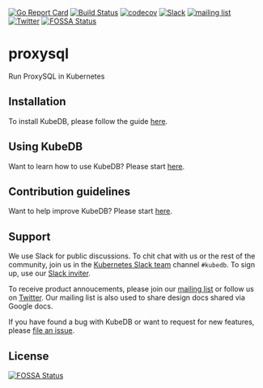 [![Go Report Card](https://goreportcard.com/badge/kubedb.dev/proxysql)](https://goreportcard.com/report/kubedb.dev/proxysql)
[![Build Status](https://github.com/kubedb/proxysql/workflows/CI/badge.svg)](https://github.com/kubedb/proxysql/actions?workflow=CI)
[![codecov](https://codecov.io/gh/kubedb/proxysql/branch/master/graph/badge.svg)](https://codecov.io/gh/kubedb/proxysql)
[![Slack](http://slack.kubernetes.io/badge.svg)](http://slack.kubernetes.io/#kubedb)
[![mailing list](https://img.shields.io/badge/mailing_list-join-blue.svg)](https://groups.google.com/forum/#!forum/kubedb)
[![Twitter](https://img.shields.io/twitter/follow/kubedb.svg?style=social&logo=twitter&label=Follow)](https://twitter.com/intent/follow?screen_name=kubedb)
[![FOSSA Status](https://app.fossa.io/api/projects/git%2Bgithub.com%2Fkubedb%2Fproxysql.svg?type=shield)](https://app.fossa.io/projects/git%2Bgithub.com%2Fkubedb%2Fproxysql?ref=badge_shield)

# proxysql
Run ProxySQL in Kubernetes

## Installation
To install KubeDB, please follow the guide [here](https://kubedb.com/docs/latest/setup/install/).

## Using KubeDB
Want to learn how to use KubeDB? Please start [here](https://kubedb.com/docs/latest/guides/).

## Contribution guidelines
Want to help improve KubeDB? Please start [here](https://kubedb.com/docs/latest/welcome/contributing/).

## Support
We use Slack for public discussions. To chit chat with us or the rest of the community, join us in the [Kubernetes Slack team](https://kubernetes.slack.com/messages/C8149MREV/) channel `#kubedb`. To sign up, use our [Slack inviter](http://slack.kubernetes.io/).

To receive product annoucements, please join our [mailing list](https://groups.google.com/forum/#!forum/kubedb) or follow us on [Twitter](https://twitter.com/KubeDB). Our mailing list is also used to share design docs shared via Google docs.

If you have found a bug with KubeDB or want to request for new features, please [file an issue](https://github.com/kubedb/project/issues/new).


## License
[![FOSSA Status](https://app.fossa.io/api/projects/git%2Bgithub.com%2Fkubedb%2Fproxysql.svg?type=large)](https://app.fossa.io/projects/git%2Bgithub.com%2Fkubedb%2Fproxysql?ref=badge_large)